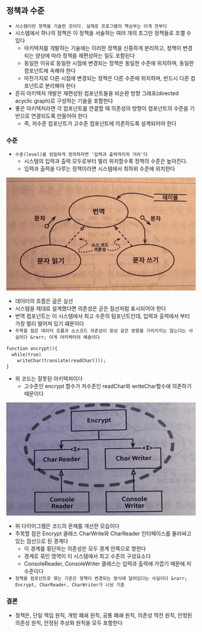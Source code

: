 ## 정책과 수준

- `시스템이란 정책을 기술한 것이다. 실제로 프로그램의 핵심부는 이게 전부다`
- 시스템에서 하나의 정책은 이 정책을 서술하는 여러 개의 조그만 정책들로 조깰 수 있다
    - 아키텍처를 개발하는 기술에는 이러한 정책을 신중하게 분리하고, 정책이 변경되는 양상에 따라 정책을 재편성하는 일도 포함된다
    - 동일한 이유로 동일한 시점에 변경되는 정책은 동일한 수준에 위치하며, 동일한 컴포넌트에 속해야 한다
    - 마찬가지로 다른 시점에 변경되는 정책은 다른 수준에 위치하며, 반드시 다른 컴포넌트로 분리해야 한다
- 흔히 아키텍처 개발은 재편성된 컴포넌트들을 비순환 방향 그래포(directed acyclic graph)로 구성하는 기술을 포함한다
- 좋은 아키텍처라면 각 컴포넌트를 연결할 때 의존성의 방향이 컴포넌트의 수준을 기반으로 연결되도록 만들어야 한다
    - 즉, 저수준 컴포넌트가 고수준 컴포넌트에 의존하도록 설계되어야 한다

### 수준

- `수준(level)을 엄밀하게 정의하자면 '입력과 출력까지의 거리'다`
    - 시스템의 입력과 출력 모두로부터 멀리 위치할수록 정책의 수준은 높아진다.
    - 입력과 출력을 다루는 정책이라면 시스템에서 최하위 수준에 위치한다

<img src = "../img/IMG_5438.jpg" width = "600" height = "300">

- 데이터의 흐름은 굽은 실선
- 시스템을 제대로 설계했다면 의존성은 곧은 점선처럼 표시되어야 한다
- 번역 컴포넌트는 이 시스템에서 최고 수준의 텀포넌트인데, 입력과 출력에서 부터 가장 멀리 떨어져 있기 떄문이다
- `주목할 점은 데이터 흐름과 소스코드 의존성이 항상 같은 방향을 가리키지는 않는다는 사실이다 &rarr; 이게 아키텍터의 예술이다`

```
function encrypt(){
  while(true)
    writeChar(translate(readChar()));
}
```

- 위 코드는 잘못된 아키텍처이다
    - 고수준인 encrypt 함수가 저수준인 readChar와 writeChar함수에 의존하기 때문이다

<img src = "../img/IMG_5439.jpg" width = "600" height = "300">

- 위 다이어그램은 코드의 문제를 개선한 모습이다
- 주목할 점은 Encrypt 클래스 CharWrite와 CharReader 인터페이스를 둘러싸고 있는 점선으로 된 경계다
    - 이 경계를 횡단하는 의존성은 모두 경계 안쪽으로 향한다
    - 경계로 묶인 영역이 이 시스템에서 최고 수준의 구성요소다
    - ConsoleReader, ConsoleWriter 클래스는 입력과 출력에 가깝기 때문에 저수준이다
- `정책을 컴포넌트로 묶는 기준은 정책이 변경되는 방식에 달려있다는 사실이다 &rarr; Encrypt, CharReader, CharWriter가 나뉜 기준`

### 결론

- 정책은, 단일 책임 원칙, 개방 폐쇄 원칙, 공통 폐쇄 원칙, 의존성 역전 원칙, 안정된 의존성 원칙, 안정된 추상화 원칙을 모두 포함한다